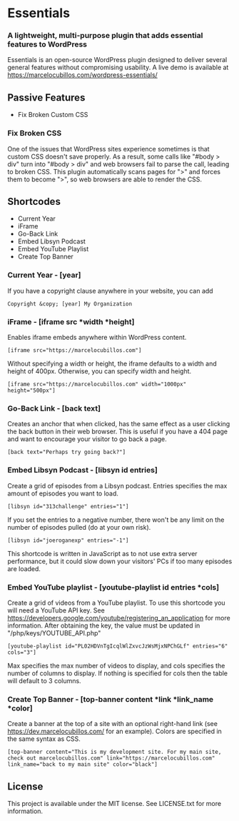 # Essentials
### A lightweight, multi-purpose plugin that adds essential features to WordPress
Essentials is an open-source WordPress plugin designed to deliver several general features without compromising usability.
A live demo is available at https://marcelocubillos.com/wordpress-essentials/
## Passive Features
* Fix Broken Custom CSS
### Fix Broken CSS
One of the issues that WordPress sites experience sometimes is that custom CSS doesn't save properly. As a result, some calls like "#body > div" turn into "#body &gt; div" and web browsers fail to parse the call, leading to broken CSS.
This plugin automatically scans pages for "&gt;" and forces them to become ">", so web browsers are able to render the CSS.
## Shortcodes
* Current Year
* iFrame
* Go-Back Link
* Embed Libsyn Podcast
* Embed YouTube Playlist
* Create Top Banner
### Current Year - \[year\]
If you have a copyright clause anywhere in your website, you can add
```
Copyright &copy; [year] My Organization
```
### iFrame - \[iframe src *width *height\]
Enables iframe embeds anywhere within WordPress content.
```
[iframe src="https://marcelocubillos.com"]
```
Without specifying a width or height, the iframe defaults to a width and height of 400px. Otherwise, you can specify width and height.
```
[iframe src="https://marcelocubillos.com" width="1000px" height="500px"]
```
### Go-Back Link - \[back text\]
Creates an anchor that when clicked, has the same effect as a user clicking the back button in their web browser. This is useful if you have a 404 page and want to encourage your visitor to go back a page.
```
[back text="Perhaps try going back?"]
```
### Embed Libsyn Podcast - \[libsyn id entries\]
Create a grid of episodes from a Libsyn podcast. Entries specifies the max amount of episodes you want to load.
```
[libsyn id="313challenge" entries="1"]
```
If you set the entries to a negative number, there won't be any limit on the number of episodes pulled (do at your own risk).
```
[libsyn id="joeroganexp" entries="-1"]
```
This shortcode is written in JavaScript as to not use extra server performance, but it could slow down your visitors' PCs if too many episodes are loaded.
### Embed YouTube playlist - \[youtube-playlist id entries *cols\]
Create a grid of videos from a YouTube playlist.
To use this shortcode you will need a YouTube API key. See https://developers.google.com/youtube/registering_an_application for more information. After obtaining the key, the value must be updated in "/php/keys/YOUTUBE_API.php"
```
[youtube-playlist id="PL02HDVnTgIcqlWlZxvcJzWsMjxNPChGLf" entries="6" cols="3"]
```
Max specifies the max number of videos to display, and cols specifies the number of columns to display. If nothing is specified for cols then the table will default to 3 columns.
### Create Top Banner - \[top-banner content *link *link_name *color]
Create a banner at the top of a site with an optional right-hand link (see https://dev.marcelocubillos.com/ for an example).
Colors are specified in the same syntax as CSS.
```
[top-banner content="This is my development site. For my main site, check out marcelocubillos.com" link="https://marcelocubillos.com" link_name="back to my main site" color="black"]
```
## License
This project is available under the MIT license. See LICENSE.txt for more information.
